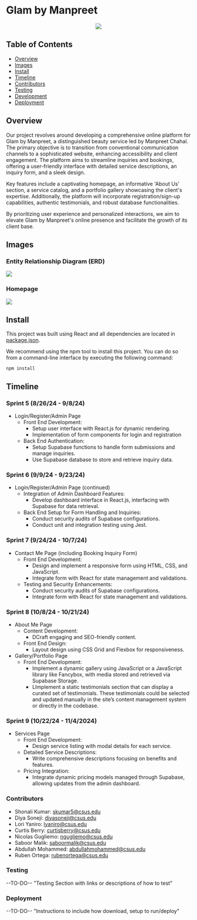 
# Glam by Manpreet
<p align="center">
  <img src="https://raw.githubusercontent.com/nalisonia/CtrlALtElite-/main/GlamByManpreet/src/assets/readme_md_images/banner%20copy.jpg">
</p>

## Table of Contents

- [Overview](#overview)
- [Images](#images)
- [Install](#install)
- [Timeline](#timeline)
- [Contributors](#contributors)
- [Testing](#testing)
- [Development](#development)
- [Deployment](#deployment)

## Overview

Our project revolves around developing a comprehensive online platform for Glam by Manpreet, a distinguished beauty service led by Manpreet Chahal. The primary objective is to transition from conventional communication channels to a sophisticated website, enhancing accessibility and client engagement. The platform aims to streamline inquiries and bookings, offering a user-friendly interface with detailed service descriptions, an inquiry form, and a sleek design. 

Key features include a captivating homepage, an informative 'About Us' section, a service catalog, and a portfolio gallery showcasing the client's expertise. Additionally, the platform will incorporate registration/sign-up capabilities, authentic testimonials, and robust database functionalities. 

By prioritizing user experience and personalized interactions, we aim to elevate Glam by Manpreet's online presence and facilitate the growth of its client base.

## Images

### Entity Relationship Diagram (ERD)
![](https://raw.githubusercontent.com/nalisonia/CtrlALtElite-/main/GlamByManpreet/src/assets/readme_md_images/erd.JPG)

### Homepage
![](https://raw.githubusercontent.com/nalisonia/CtrlALtElite-/main/GlamByManpreet/src/assets/readme_md_images/homepage.JPG)

## Install

This project was built using React and all dependencies are located in [package.json](../CtrlALtElite-/GlamByManpreet/package.json). 

We recommend using the npm tool to install this project. You can do so from a command-line interface by executing the following command:

```
npm install
```

## Timeline

### Sprint 5 (8/26/24 - 9/8/24)
- Login/Register/Admin Page
    - Front End Development:
        - Setup user interface with React.js for dynamic rendering.
        - Implementation of form components for login and registration
    - Back End Authentication:
        - Setup Supabase functions to handle form submissions and manage inquiries.
        - Use Supabase database to store and retrieve inquiry data.

### Sprint 6 (9/9/24 - 9/23/24)
- Login/Register/Admin Page (continued)
    - Integration of Admin Dashboard Features:
        - Develop dashboard interface in React.js, interfacing with Supabase for data retrieval.
    - Back End Setup for Form Handling and Inquiries:
        - Conduct security audits of Supabase configurations.
        - Conduct unit and integration testing using Jest.

### Sprint 7 (9/24/24 - 10/7/24)
- Contact Me Page (including Booking Inquiry Form)
    - Front End Development:
        - Design and implement a responsive form using HTML, CSS, and JavaScript.
        - Integrate form with React for state management and validations.
    - Testing and Security Enhancements:
        - Conduct security audits of Supabase configurations.
        - Integrate form with React for state management and validations. 

### Sprint 8 (10/8/24 - 10/21/24)
- About Me Page
    - Content Development:
        - DCraft engaging and SEO-friendly content.
    - Front End Design:
        - Layout design using CSS Grid and Flexbox for responsiveness.
- Gallery/Portfolio Page
    - Front End Development:
        - Implement a dynamic gallery using JavaScript or a JavaScript library like Fancybox, with media stored and retrieved via Supabase Storage.
        - LImplement a static testimonials section that can display a curated set of testimonials. These testimonials could be selected and updated manually in the site’s content management system or directly in the codebase.

### Sprint 9 (10/22/24 - 11/4/2024)
- Services Page
    - Front End Development:
        - Design service listing with modal details for each service.
    - Detailed Service Descriptions:
        - Write comprehensive descriptions focusing on benefits and features.
    - Pricing Integration:
        - Integrate dynamic pricing models managed through Supabase, allowing updates from the admin dashboard.

### Contributors

- Shonali Kumar: skumar5@csus.edu 
- Diya Soneji: diyasoneji@csus.edu 
- Lori Yaniro: lyaniro@csus.edu 
- Curtis Berry: curtisberry@csus.edu  
- Nicolas Gugliemo: ngugliemo@csus.edu  
- Saboor Malik: saboormalik@csus.edu  
- Abdullah Mohammed: abdullahmohammed@csus.edu  
- Ruben Ortega: rubenortega@csus.edu  

### Testing
--TO-DO--
"Testing Section with links or descriptions of how to test"
### Deployment
--TO-DO--
"Instructions to include how download, setup to run/deploy"
